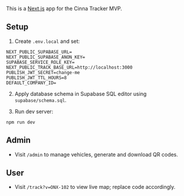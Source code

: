 This is a [Next.js](https://nextjs.org) app for the Cinna Tracker MVP.

## Setup

1) Create `.env.local` and set:

```
NEXT_PUBLIC_SUPABASE_URL=
NEXT_PUBLIC_SUPABASE_ANON_KEY=
SUPABASE_SERVICE_ROLE_KEY=
NEXT_PUBLIC_TRACK_BASE_URL=http://localhost:3000
PUBLISH_JWT_SECRET=change-me
PUBLISH_JWT_TTL_HOURS=8
DEFAULT_COMPANY_ID=
```

2) Apply database schema in Supabase SQL editor using `supabase/schema.sql`.

3) Run dev server:

```
npm run dev
```

## Admin

- Visit `/admin` to manage vehicles, generate and download QR codes.

## User

- Visit `/track?v=ONX-102` to view live map; replace code accordingly.
